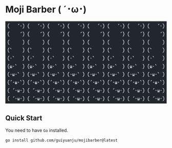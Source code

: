 # Moji Barber ( ´･ω･)

![preivew](./preview.gif)

## Quick Start

You need to have `Go` installed.

```shell
go install github.com/guiyuanju/mojibarber@latest
```
